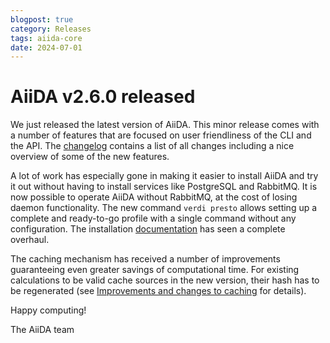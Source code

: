 ```yaml
---
blogpost: true
category: Releases
tags: aiida-core
date: 2024-07-01
---
```


# AiiDA v2.6.0 released

We just released the latest version of AiiDA. This minor release comes with a number of features that are focused on user friendliness of the CLI and the API. The [changelog](https://github.com/aiidateam/aiida-core/blob/v2.6.0/CHANGELOG.md) contains a list of all changes including a nice overview of some of the new features.

A lot of work has especially gone in making it easier to install AiiDA and try it out without having to install services like PostgreSQL and RabbitMQ. It is now possible to operate AiiDA without RabbitMQ, at the cost of losing daemon functionality. The new command `verdi presto` allows setting up a complete and ready-to-go profile with a single command without any configuration. The installation [documentation](https://aiida.readthedocs.io/projects/aiida-core/en/stable/installation/index.html) has seen a complete overhaul.

The caching mechanism has received a number of improvements guaranteeing even greater savings of computational time. For existing calculations to be valid cache sources in the new version, their hash has to be regenerated (see [Improvements and changes to caching](https://aiida.readthedocs.io/projects/aiida-core/en/stable/reference/_changelog.html#improved-test-fixtures-without-services) for details).

Happy computing!

The AiiDA team

